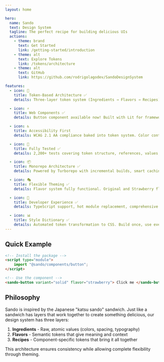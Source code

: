 ```yaml
---
layout: home

hero:
  name: Sando
  text: Design System
  tagline: The perfect recipe for building delicious UIs
  actions:
    - theme: brand
      text: Get Started
      link: /getting-started/introduction
    - theme: alt
      text: Explore Tokens
      link: /tokens/architecture
    - theme: alt
      text: GitHub
      link: https://github.com/rodrigolagodev/SandoDesignSystem

features:
  - icon: 🎨
    title: Token-Based Architecture ✅
    details: Three-layer token system (Ingredients → Flavors → Recipes) fully implemented and production-ready.

  - icon: ⚡
    title: Web Components ✅
    details: Button component available now! Built with Lit for framework-agnostic use. Works with React, Vue, Angular, or vanilla JS. More components coming soon.

  - icon: ♿
    title: Accessibility First
    details: WCAG 2.1 AA compliance baked into token system. Color contrast testing ensures accessible designs.

  - icon: 🧪
    title: Fully Tested ✅
    details: 2,200+ tests covering token structure, references, values, accessibility, and build output. 99.8% pass rate.

  - icon: 📦
    title: Monorepo Architecture ✅
    details: Powered by Turborepo with incremental builds, smart caching, and parallel execution. 73% faster builds.

  - icon: 🎭
    title: Flexible Theming ✅
    details: Flavor system fully functional. Original and Strawberry flavors available. Create custom themes by defining new flavor tokens.

  - icon: 🚀
    title: Developer Experience ✅
    details: TypeScript support, hot module replacement, comprehensive documentation, and automated builds.

  - icon: 📊
    title: Style Dictionary ✅
    details: Automated token transformation to CSS. Build once, use everywhere. Smart caching for instant rebuilds.
---
```


## Quick Example

```html
<!-- Install the package -->
<script type="module">
	import "@sando/components/button";
</script>

<!-- Use the component -->
<sando-button variant="solid" flavor="strawberry"> Click me </sando-button>
```

## Philosophy

Sando is inspired by the Japanese "katsu sando" sandwich. Just like a sandwich has layers that work together to create something delicious, our design system has three layers:

1. **Ingredients** - Raw, atomic values (colors, spacing, typography)
2. **Flavors** - Semantic tokens that give meaning and context
3. **Recipes** - Component-specific tokens that bring it all together

This architecture ensures consistency while allowing complete flexibility through theming.
